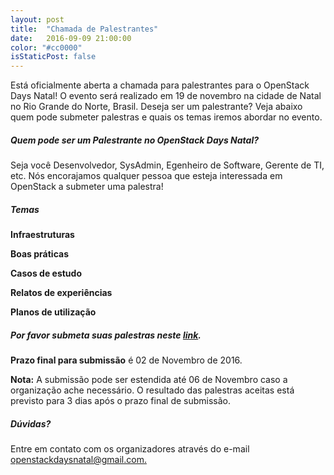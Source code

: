 ```yaml
---
layout: post
title:  "Chamada de Palestrantes"
date:   2016-09-09 21:00:00
color: "#cc0000"
isStaticPost: false
---
```


Está oficialmente aberta a chamada para palestrantes para o OpenStack Days
Natal!
O evento será realizado em 19 de novembro na cidade de Natal no Rio Grande do
Norte, Brasil. Deseja ser um palestrante? Veja abaixo quem pode submeter
palestras e quais os temas iremos abordar no evento.

##### Quem pode ser um Palestrante no OpenStack Days Natal?

Seja você Desenvolvedor, SysAdmin, Egenheiro de Software, Gerente de TI, etc.
Nós encorajamos qualquer pessoa que esteja interessada em OpenStack a submeter uma palestra!

##### Temas

__Infraestruturas__

__Boas práticas__

__Casos de estudo__

__Relatos de experiências__

__Planos de utilização__


##### Por favor submeta suas palestras neste [link](https://goo.gl/forms/NxnHIPfpFHidOEb92).
__Prazo final para submissão__ é 02 de Novembro de 2016.

__Nota:__ A submissão pode ser estendida até 06 de Novembro caso a organização
ache necessário. O resultado das palestras aceitas está previsto para 3 dias
após o prazo final de submissão.

##### Dúvidas?
Entre em contato com os organizadores através do e-mail [openstackdaysnatal@gmail.com.](mailto:openstackdaysnatal@gmail.com.)
